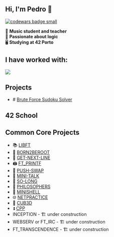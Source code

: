 ## Hi, I'm Pedro 👋

<a target="_blank" href="https://www.codewars.com/r/C6HkBg"><img src="https://www.codewars.com/users/peterbikes/badges/small" alt="codewars badge small" /></a>

🎸 __Music student and teacher__ <br>
🧩 __Passionate about logic__ <br>
🖥️ __Studying at 42 Porto__ <br>

## I have worked with:

<p align="left">
  <a href="https://skillicons.dev">
    <img src="https://skillicons.dev/icons?i=c,cpp,python,github,bash,linux,vim,vscode,markdown,atom,ableton" />
  </a>
</p>

## Projects

- #️ [Brute Force Sudoku Solver](https://github.com/peterbikes/Sudoku_Solver)

## 42 School 

## Common Core Projects

- 📚 [LIBFT](https://github.com/peterbikes/42_Libft)
- 🌲 [BORN2BEROOT](https://github.com/peterbikes/42_Born2BeRoot)
- 🔄 [GET-NEXT-LINE](https://github.com/peterbikes/42_GetNextLine)
- 🖨️ [FT_PRINTF](https://github.com/peterbikes/42_FtPrintf)
- 🔀 [PUSH-SWAP](https://github.com/peterbikes/42_PushSwap)
- 💬 [MINI-TALK](https://github.com/peterbikes/42_MiniTalk)
- 🐬 [SO-LONG](https://github.com/peterbikes/42_SoLong)
- 🍜 [PHILOSOPHERS](https://github.com/peterbikes/42_Philosophers)
- 🐚 [MINISHELL](https://github.com/peterbikes/42_Minishell)
- 🌐 [NETPRACTICE](https://github.com/peterbikes/42_NetPractice)
- 🧊 [CUB3D](https://github.com/jotavare/cub3d)
- ⏫ [CPP](https://github.com/peterbikes/42_CPP)
- INCEPTION - 🏗️ under construction
- WEBSERV or FT_IRC - 🏗️ under construction
- FT_TRANSCENDENCE - 🏗️ under construction

